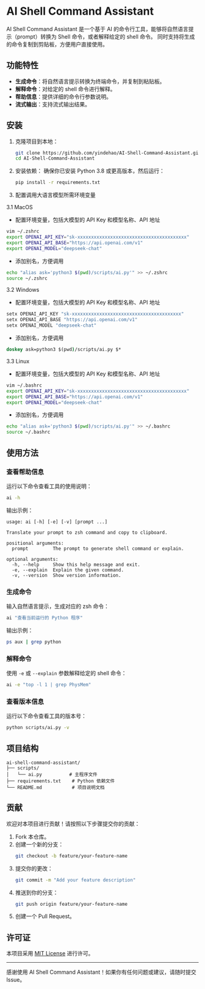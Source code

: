 

# AI Shell Command Assistant

AI Shell Command Assistant 是一个基于 AI 的命令行工具，能够将自然语言提示（prompt）转换为 Shell 命令，或者解释给定的 shell 命令。
同时支持将生成的命令复制到剪贴板，方便用户直接使用。

## 功能特性

- **生成命令**：将自然语言提示转换为终端命令，并复制到粘贴板。
- **解释命令**：对给定的 shell 命令进行解释。
- **帮助信息**：提供详细的命令行参数说明。
- **流式输出**：支持流式输出结果。

## 安装

1. 克隆项目到本地：
   ```bash
   git clone https://github.com/yindehao/AI-Shell-Command-Assistant.git
   cd AI-Shell-Command-Assistant
   ```

2. 安装依赖：
   确保你已安装 Python 3.8 或更高版本，然后运行：
   ```bash
   pip install -r requirements.txt
   ```
   
3. 配置调用大语言模型所需环境变量


3.1 MacOS

   - 配置环境变量，包括大模型的 API Key 和模型名称、API 地址
   ```zsh
   vim ~/.zshrc
   export OPENAI_API_KEY="sk-xxxxxxxxxxxxxxxxxxxxxxxxxxxxxxxxxxxxxxxx"
   export OPENAI_API_BASE="https://api.openai.com/v1"
   export OPENAI_MODEL="deepseek-chat"
   ```

   - 添加别名，方便调用
   ```zsh
   echo "alias ask='python3 $(pwd)/scripts/ai.py'" >> ~/.zshrc
   source ~/.zshrc
   ```

3.2 Windows

   - 配置环境变量，包括大模型的 API Key 和模型名称、API 地址
   ```cmd
   setx OPENAI_API_KEY "sk-xxxxxxxxxxxxxxxxxxxxxxxxxxxxxxxxxxxxxxxx"
   setx OPENAI_API_BASE "https://api.openai.com/v1"
   setx OPENAI_MODEL "deepseek-chat"
   ```

   - 添加别名，方便调用
   ```cmd
   doskey ask=python3 $(pwd)/scripts/ai.py $*
   ```

3.3 Linux

   - 配置环境变量，包括大模型的 API Key 和模型名称、API 地址
   ```bash
   vim ~/.bashrc
   export OPENAI_API_KEY="sk-xxxxxxxxxxxxxxxxxxxxxxxxxxxxxxxxxxxxxxxx"
   export OPENAI_API_BASE="https://api.openai.com/v1"
   export OPENAI_MODEL="deepseek-chat"
   ```

   - 添加别名，方便调用
   ```bash
   echo "alias ask='python3 $(pwd)/scripts/ai.py'" >> ~/.bashrc
   source ~/.bashrc
   ```



## 使用方法

### 查看帮助信息
运行以下命令查看工具的使用说明：
```bash
ai -h
```

输出示例：
```
usage: ai [-h] [-e] [-v] [prompt ...]

Translate your prompt to zsh command and copy to clipboard.

positional arguments:
  prompt         The prompt to generate shell command or explain.

optional arguments:
  -h, --help     Show this help message and exit.
  -e, --explain  Explain the given command.
  -v, --version  Show version information.
```

### 生成命令
输入自然语言提示，生成对应的 zsh 命令：
```bash
ai "查看当前运行的 Python 程序"
```
输出示例：
```bash
ps aux | grep python
```

### 解释命令
使用 `-e` 或 `--explain` 参数解释给定的 shell 命令：
```bash
ai -e "top -l 1 | grep PhysMem"
```

### 查看版本信息
运行以下命令查看工具的版本号：
```bash
python scripts/ai.py -v
```

## 项目结构

```
ai-shell-command-assistant/
├── scripts/
│   └── ai.py          # 主程序文件
├── requirements.txt    # Python 依赖文件
└── README.md           # 项目说明文档
```

## 贡献

欢迎对本项目进行贡献！请按照以下步骤提交你的贡献：

1. Fork 本仓库。
2. 创建一个新的分支：
   ```bash
   git checkout -b feature/your-feature-name
   ```
3. 提交你的更改：
   ```bash
   git commit -m "Add your feature description"
   ```
4. 推送到你的分支：
   ```bash
   git push origin feature/your-feature-name
   ```
5. 创建一个 Pull Request。

## 许可证

本项目采用 [MIT License](LICENSE) 进行许可。

---

感谢使用 AI Shell Command Assistant！如果你有任何问题或建议，请随时提交 Issue。
